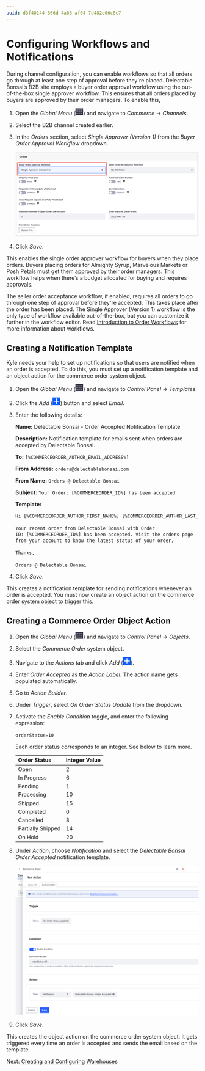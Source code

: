 ```yaml
---
uuid: d3f40144-866d-4a66-af04-7d482e06c8c7
---
```

# Configuring Workflows and Notifications

During channel configuration, you can enable workflows so that all orders go through at least one step of approval before they're placed. Delectable Bonsai’s B2B site employs a buyer order approval workflow using the out-of-the-box single approver workflow. This ensures that all orders placed by buyers are approved by their order managers. To enable this,

1. Open the *Global Menu* (![Global Menu](../../images/icon-applications-menu.png)) and navigate to *Commerce* → *Channels*. 

1. Select the B2B channel created earlier. 

1. In the *Orders* section, select *Single Approver (Version 1)* from the *Buyer Order Approval Workflow* dropdown.

   ![Select the single approver buyer order approval workflow.](./configuring-workflows-and-notifications/images/01.png)

1. Click *Save*.

This enables the single order approver workflow for buyers when they place orders. Buyers placing orders for Almighty Syrup, Marvelous Markets or Posh Petals must get them approved by their order managers. This workflow helps when there’s a budget allocated for buying and requires approvals. 

The seller order acceptance workflow, if enabled, requires all orders to go through one step of approval before they're accepted. This takes place after the order has been placed. The Single Approver (Version 1) workflow is the only type of workflow available out-of-the-box, but you can customize it further in the workflow editor. Read [Introduction to Order Workflows](https://learn.liferay.com/w/commerce/order-management/order-workflows/introduction-to-order-workflows) for more information about workflows. 

## Creating a Notification Template

Kyle needs your help to set up notifications so that users are notified when an order is accepted. To do this, you must set up a notification template and an object action for the commerce order system object. 

1. Open the *Global Menu* (![Global Menu](../../images/icon-applications-menu.png)) and navigate to *Control Panel* → *Templates*. 

1. Click the *Add* (![Add](../../images/icon-add.png)) button and select *Email*.

1. Enter the following details:

   **Name:** Delectable Bonsai - Order Accepted Notification Template

   **Description:** Notification template for emails sent when orders are accepted by Delectable Bonsai.

   **To:** `[%COMMERCEORDER_AUTHOR_EMAIL_ADDRESS%]`

   **From Address:** `orders@delectablebonsai.com`

   **From Name:** `Orders @ Delectable Bonsai`

   **Subject:** `Your Order: [%COMMERCEORDER_ID%] has been accepted`

   **Template:**

   ```
   Hi [%COMMERCEORDER_AUTHOR_FIRST_NAME%] [%COMMERCEORDER_AUTHOR_LAST_NAME%],

   Your recent order from Delectable Bonsai with Order ID: [%COMMERCEORDER_ID%] has been accepted. Visit the orders page from your account to know the latest status of your order. 

   Thanks,

   Orders @ Delectable Bonsai
   ```

1. Click *Save*.

This creates a notification template for sending notifications whenever an order is accepted. You must now create an object action on the commerce order system object to trigger this. 

## Creating a Commerce Order Object Action

1. Open the *Global Menu* (![Global Menu](../../images/icon-applications-menu.png)) and navigate to *Control Panel* → *Objects*. 

1. Select the *Commerce Order* system object.

1. Navigate to the *Actions* tab and click *Add* (![Add](../../images/icon-add.png)).

1. Enter *Order Accepted* as the *Action Label*. The action name gets populated automatically. 

1. Go to *Action Builder*.

1. Under *Trigger*, select *On Order Status Update* from the dropdown.

1. Activate the *Enable Condition* toggle, and enter the following expression:

   `orderStatus=10`

   Each order status corresponds to an integer. See below to learn more.

   | Order Status      | Integer Value |
   | :---------------- | :------------ |
   | Open              | 2             |
   | In Progress       | 6             |
   | Pending           | 1             |
   | Processing        | 10            |
   | Shipped           | 15            |
   | Completed         | 0             |
   | Cancelled         | 8             |
   | Partially Shipped | 14            |
   | On Hold           | 20            |

1. Under *Action*, choose *Notification* and select the *Delectable Bonsai Order Accepted* notification template. 

   ![Enter the trigger, condition, and action for the object action.](./configuring-workflows-and-notifications/images/02.png)

1. Click *Save*. 

This creates the object action on the commerce order system object. It gets triggered every time an order is accepted and sends the email based on the template. 

Next: [Creating and Configuring Warehouses](./creating-and-configuring-warehouses.md)